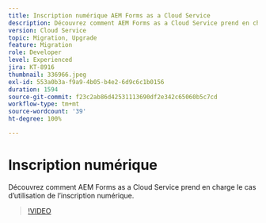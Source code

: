 ```yaml
---
title: Inscription numérique AEM Forms as a Cloud Service
description: Découvrez comment AEM Forms as a Cloud Service prend en charge le cas d’utilisation de l’inscription numérique.
version: Cloud Service
topic: Migration, Upgrade
feature: Migration
role: Developer
level: Experienced
jira: KT-8916
thumbnail: 336966.jpeg
exl-id: 553a0b3a-f9a9-4b05-b4e2-6d9c6c1b0156
duration: 1594
source-git-commit: f23c2ab86d42531113690df2e342c65060b5c7cd
workflow-type: tm+mt
source-wordcount: '39'
ht-degree: 100%

---
```


# Inscription numérique

Découvrez comment AEM Forms as a Cloud Service prend en charge le cas d’utilisation de l’inscription numérique.

>[!VIDEO](https://video.tv.adobe.com/v/336966?quality=12&learn=on)
